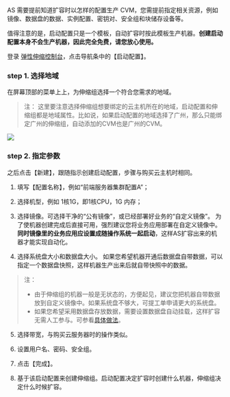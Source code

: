 AS 需要提前知道扩容时以怎样的配置生产 CVM，您需提前指定相关资源，例如镜像、数据盘的数据、实例配置、密钥对、安全组和块储存设备等。

值得注意的是，启动配置只是一个模板，自动扩容时按此模板生产机器。**创建启动配置本身不会生产机器，因此完全免费，请您放心使用。**

登录 [弹性伸缩控制台](http://console.tcecqpoc.fsphere.cn/autoscaling/config)，点击导航条中的【启动配置】。

### step 1. 选择地域

在屏幕顶部的菜单上上，为伸缩组选择一个符合您需求的地域。

>注：
>这里要注意选择伸缩组想要绑定的云主机所在的地域，启动配置和伸缩组都是地域属性。比如说，如果启动配置的地域选择了广州，那么只能绑定广州的伸缩组，自动添加的CVM也是广州的CVM。

![](http://imgcache.tcecqpoc.fsphere.cn/image/mc.qcloudimg.com/static/img/653ebf516d940a90fd79728e5d319cdc/image.png)

### step 2. 指定参数

之后点击【新建】，跟随指示创建启动配置，步骤与购买云主机时相同。

1. 填写【配置名称】，例如“前端服务器集群配置A”；

2. 选择机型，例如 1核1G，即1核CPU，1G 内存；

3. 选择镜像。可选择干净的“公有镜像”，或已经部署好业务的“自定义镜像”。
为了使机器创建完成后直接可用，强烈建议您将业务应用部署在自定义镜像中。**同时镜像里的业务应用应设置成随操作系统一起启动**，这样AS扩容出来的机器才能实现自动化。

4. 选择系统盘大小和数据盘大小。
如果您希望机器开通后数据盘自带数据，可以指定一个数据盘快照，这样机器生产出来后就自带快照中的数据。
> 注：
> - 由于伸缩组的机器一般是无状态的，方便起见，建议您把机器自带数据放到自定义镜像中。如果系统盘不够大，可提工单申请更大的系统盘。
> - 如果您希望采用数据盘存放数据，需要设置数据盘自动挂载，这样扩容无需人工参与。可参看[具体做法](/document/product/377/4166#16.-.E5.90.AF.E5.8A.A8.E9.85.8D.E7.BD.AE.E4.B8.AD.E6.8C.87.E5.AE.9A.E4.BA.86.E6.95.B0.E6.8D.AE.E7.9B.98.E5.BF.AB.E7.85.A7.E8.A6.81.E6.B3.A8.E6.84.8F.E4.BB.80.E4.B9.88.EF.BC.9F)。

5. 选择带宽，与购买云服务器时的操作类似。

6. 设置用户名、密码、安全组。

7. 点击【完成】。

8. 基于该启动配置来创建伸缩组。启动配置决定扩容时创建什么机器，伸缩组决定什么时候扩容。
